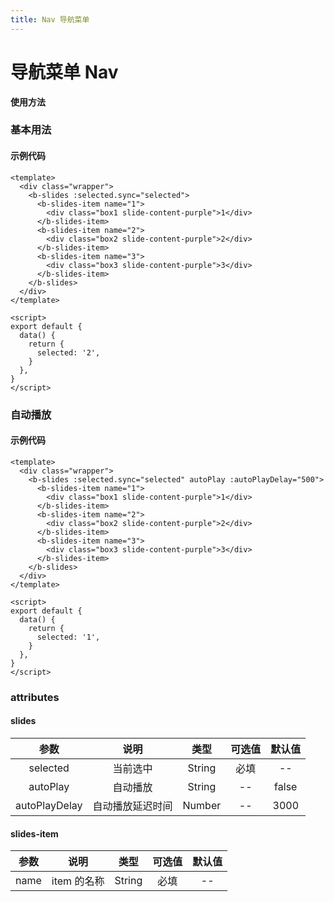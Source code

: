 ```yaml
---
title: Nav 导航菜单
---
```


# 导航菜单 Nav

**使用方法**

### 基本用法

<ClientOnly>
<nav-demo-common></nav-demo-common>
</ClientOnly>

#### 示例代码

```vue
<template>
  <div class="wrapper">
    <b-slides :selected.sync="selected">
      <b-slides-item name="1">
        <div class="box1 slide-content-purple">1</div>
      </b-slides-item>
      <b-slides-item name="2">
        <div class="box2 slide-content-purple">2</div>
      </b-slides-item>
      <b-slides-item name="3">
        <div class="box3 slide-content-purple">3</div>
      </b-slides-item>
    </b-slides>
  </div>
</template>

<script>
export default {
  data() {
    return {
      selected: '2',
    }
  },
}
</script>
```

### 自动播放

<ClientOnly>
<slides-demo-settime></slides-demo-settime>
</ClientOnly>

#### 示例代码

```vue
<template>
  <div class="wrapper">
    <b-slides :selected.sync="selected" autoPlay :autoPlayDelay="500">
      <b-slides-item name="1">
        <div class="box1 slide-content-purple">1</div>
      </b-slides-item>
      <b-slides-item name="2">
        <div class="box2 slide-content-purple">2</div>
      </b-slides-item>
      <b-slides-item name="3">
        <div class="box3 slide-content-purple">3</div>
      </b-slides-item>
    </b-slides>
  </div>
</template>

<script>
export default {
  data() {
    return {
      selected: '1',
    }
  },
}
</script>
```

### attributes

#### slides

|     参数      |       说明       |  类型  | 可选值 | 默认值 |
| :-----------: | :--------------: | :----: | :----: | :----: |
|   selected    |     当前选中     | String |  必填  |   --   |
|   autoPlay    |     自动播放     | String |   --   | false  |
| autoPlayDelay | 自动播放延迟时间 | Number |   --   |  3000  |

#### slides-item

| 参数 |    说明     |  类型  | 可选值 | 默认值 |
| :--: | :---------: | :----: | :----: | :----: |
| name | item 的名称 | String |  必填  |   --   |
